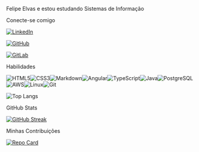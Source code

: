 Felipe Elvas e estou estudando Sistemas de Informação

Conecte-se comigo


[![LinkedIn](https://img.shields.io/badge/LinkedIn-0077B5?style=for-the-badge&logo=linkedin&logoColor=white)](https://www.linkedin.com/in/felipe-elvas-barbosa-6193a957/)

[![GitHub](https://img.shields.io/badge/GitHub-100000?style=for-the-badge&logo=github&logoColor=white)](https://github.com/felipeelvas)


[![GitLab](https://img.shields.io/badge/GitLab-330F63?style=for-the-badge&logo=gitlab&logoColor=white)](https://gitlab.com/felvas)


Habilidades

![HTML5](https://img.shields.io/badge/HTML5-E34F26?style=for-the-badge&logo=html5&logoColor=white)![CSS3](https://img.shields.io/badge/CSS3-1572B6?style=for-the-badge&logo=css3&logoColor=white)![Markdown](https://img.shields.io/badge/Markdown-000?style=for-the-badge&logo=markdown)![Angular](https://img.shields.io/badge/Angular-DD0031?style=for-the-badge&logo=angular&logoColor=white)![TypeScript](https://img.shields.io/badge/TypeScript-007ACC?style=for-the-badge&logo=typescript&logoColor=white)![Java](https://img.shields.io/badge/java-%23ED8B00.svg?style=for-the-badge&logo=openjdk&logoColor=white)![PostgreSQL](https://img.shields.io/badge/PostgreSQL-000?style=for-the-badge&logo=postgresql)![AWS](https://img.shields.io/badge/AWS-000.svg?style=for-the-badge&logo=amazon-aws&logoColor=white)![Linux](https://img.shields.io/badge/Linux-000?style=for-the-badge&logo=linux&logoColor=FCC624)![Git](https://img.shields.io/badge/GIT-E44C30?style=for-the-badge&logo=git&logoColor=white)


![Top Langs](https://github-readme-stats-git-masterrstaa-rickstaa.vercel.app/api/top-langs/?username=felipeelvas&layout=compact&bg_color=000&border_color=30A3DC&title_color=E94D5F&text_color=FFF)


GitHub Stats

[![GitHub Streak](https://streak-stats.demolab.com/?user=felipeelvas&theme=bear&background=000&border=30A3DC&dates=FFF)](https://git.io/streak-stats)

Minhas Contribuições

[![Repo Card](https://github-readme-stats.vercel.app/api/pin/?username=felipeelvas&repo=dio-lab-open-source&bg_color=000&border_color=30A3DC&show_icons=true&icon_color=30A3DC&title_color=E94D5F&text_color=FFF)](https://github.com/felipeelvas/dio-lab-open-source)
